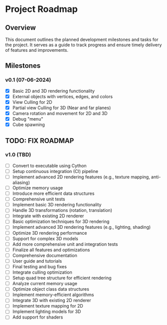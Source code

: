 # Project Roadmap

## Overview

This document outlines the planned development milestones and tasks for the project. It serves as a guide to track progress and ensure timely delivery of features and improvements.

## Milestones

### v0.1 (07-06-2024)

- [x] Basic 2D and 3D rendering functionality
- [x] External objects with vertices, edges, and colors
- [x] View Culling for 2D
- [x] Partial view Culling for 3D (Near and far planes)
- [x] Camera rotation and movement for 2D and 3D
- [x] Debug "menu"
- [x] Cube spawning

## TODO: FIX ROADMAP
### v1.0 (TBD)

- [ ] Convert to executable using Cython
- [ ] Setup continuous integration (CI) pipeline
- [ ] Implement advanced 2D rendering features (e.g., texture mapping, anti-aliasing)
- [ ] Optimize memory usage
- [ ] Introduce more efficient data structures
- [ ] Comprehensive unit tests
- [ ] Implement basic 3D rendering functionality
- [ ] Handle 3D transformations (rotation, translation)
- [ ] Integrate with existing 2D renderer
- [ ] Basic optimization techniques for 3D rendering
- [ ] Implement advanced 3D rendering features (e.g., lighting, shading)
- [ ] Optimize 3D rendering performance
- [ ] Support for complex 3D models
- [ ] Add more comprehensive unit and integration tests
- [ ] Finalize all features and optimizations
- [ ] Comprehensive documentation
- [ ] User guide and tutorials
- [ ] Final testing and bug fixes
- [ ] Integrate culling optimization
- [ ] Setup quad tree structure for efficient rendering
- [ ] Analyze current memory usage
- [ ] Optimize object class data structures
- [ ] Implement memory-efficient algorithms
- [ ] Integrate 3D with existing 2D renderer
- [ ] Implement texture mapping for 2D
- [ ] Implement lighting models for 3D
- [ ] Add support for shaders
